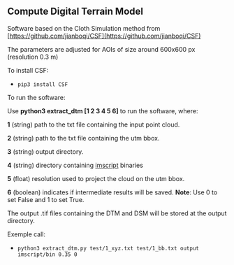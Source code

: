 ## Compute Digital Terrain Model

Software based on the Cloth Simulation method from [https://github.com/jianboqi/CSF](https://github.com/jianboqi/CSF)

The parameters are adjusted for AOIs of size around 600x600 px (resolution 0.3 m)

To install CSF: 

- `pip3 install CSF`

To run the software:

Use **python3 extract_dtm [1 2 3 4 5 6]** to run the software, where:

**1** (string) path to the txt file containing the input point cloud.

**2** (string) path to the txt file containing the utm bbox.

**3** (string) output directory.

**4** (string) directory containing [imscript](https://github.com/mnhrdt/imscript) binaries

**5** (float) resolution used to project the cloud on the utm bbox.

**6** (boolean) indicates if intermediate results will be saved. **Note**: Use 0 to set False and 1 to set True.

The output .tif files containing the DTM and DSM will be stored at the output directory.

Exemple call:

- `python3 extract_dtm.py test/1_xyz.txt test/1_bb.txt output imscript/bin 0.35 0`

